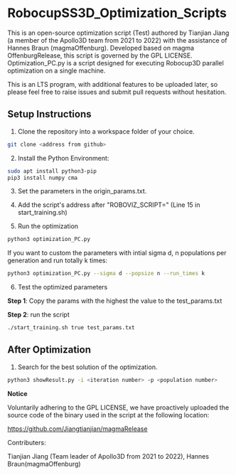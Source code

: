 # RobocupSS3D_Optimization_Scripts

This is an open-source optimization script (Test) authored by Tianjian Jiang (a member of the Apollo3D team from 2021 to 2022) with the assistance of Hannes Braun (magmaOffenburg). Developed based on magma OffenburgRelease, this script is governed by the GPL LICENSE. Optimization_PC.py is a script designed for executing Robocup3D parallel optimization on a single machine.

This is an LTS program, with additional features to be uploaded later, so please feel free to raise issues and submit pull requests without hesitation.

## Setup Instructions

1. Clone the repository into a workspace folder of your choice.

```bash
git clone <address from github>
```

2. Install the Python Environment:

```bash
sudo apt install python3-pip
pip3 install numpy cma
```

3. Set the parameters in the origin_params.txt.

4. Add the script's address after "ROBOVIZ_SCRIPT=" (Line 15 in start_training.sh)

5. Run the optimization

```bash
python3 optimization_PC.py
```
If you want to custom the parameters with intial sigma d, n populations per generation and run totally k times:

```bash
python3 optimization_PC.py --sigma d --popsize n --run_times k
```

6. Test the optimized parameters

**Step 1**: Copy the params with the highest the value to the test_params.txt

**Step 2**: run the script

```bash
./start_training.sh true test_params.txt
```

## After Optimization

1. Search for the best solution of the optimization.
```bash
python3 showResult.py -i <iteration number> -p <population number>
```

**Notice**

Voluntarily adhering to the GPL LICENSE, we have proactively uploaded the source code of the binary used in the script at the following location:

https://github.com/Jiangtianjian/magmaRelease

Contributers:

Tianjian Jiang (Team leader of Apollo3D from 2021 to 2022), Hannes Braun(magmaOffenburg)

